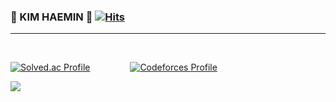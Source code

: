 ### 🐻 KIM HAEMIN 🐻 [![Hits](https://hits.seeyoufarm.com/api/count/incr/badge.svg?url=https%3A%2F%2Fgithub.com%2Fminixzip&count_bg=%23784C27&title_bg=%23555555&icon=baidu.svg&icon_color=%23E7E7E7&title=&edge_flat=false)](https://hits.seeyoufarm.com)
---  
<br/>

[![Solved.ac Profile](http://mazassumnida.wtf/api/v2/generate_badge?boj=minizxip)](https://solved.ac/minixzip/)
&emsp;&emsp;&emsp;&emsp; 
[![Codeforces Profile](http://mazandi.herokuapp.com/api?handle=minixzip&theme=bronze_warm)](http://mazandi.herokuapp.com/api?handle=minixzip&theme=bronze_warm)

<p align="top|right">
    <a href="https://github.com/minixzip">
    <img align="center" src="https://github-readme-stats.vercel.app/api/top-langs/?username=minixzip&layout=compact&theme=maroongold" />
  </a>
</p>

<!--
**minixzip/minixzip** is a ✨ _special_ ✨ repository because its `README.md` (this file) appears on your GitHub profile.

Here are some ideas to get you started:

- 🔭 I’m currently working on ...
- 🌱 I’m currently learning ...
- 👯 I’m looking to collaborate on ...
- 🤔 I’m looking for help with ...
- 💬 Ask me about ...
- 📫 How to reach me: ...
- 😄 Pronouns: ...
- ⚡ Fun fact: ...
-->
